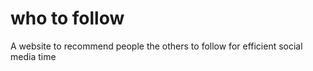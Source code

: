 # who to follow
 A website to recommend people the others to follow for efficient social media time
